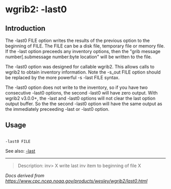 # wgrib2: -last0

## Introduction

The -last0 FILE option writes the results of the previous option
to the beginning of FILE. The FILE can be a disk file, temporary file or memory file. If
the -last option preceeds any inventory options, then the
"grib message number[.submessage number:byte location" will be written to the file.

The -last0 option was designed for callable wgrib2. This
allows calls to wgrib2 to obtain inventory information. Note
the -s_out FILE option should be replaced by the
more powerful -s -last FILE syntax.

The -last0 option does not write to the inventory, so
if you have two consecutive -last0 options, the second
-last0 will have zero output. With wgrib2 v3.0.0+, the
-last and -last0 options will
not clear the last option output buffer.
So the the second -last0 option will have the same output
as the immediately preceeding -last or -last0
option.

## Usage

```

-last0 FILE

```

See also:
[-last](./last.html)

---

> Description: inv> X write last inv item to beginning of file X

_Docs derived from <https://www.cpc.ncep.noaa.gov/products/wesley/wgrib2/last0.html>_
